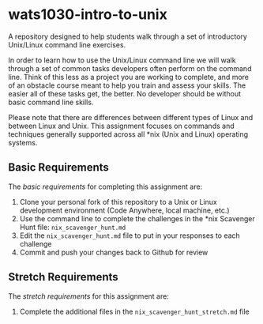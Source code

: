 # wats1030-intro-to-unix
A repository designed to help students walk through a set of introductory Unix/Linux command line exercises.

In order to learn how to use the Unix/Linux command line we will walk through a set of common tasks developers often perform on the command line. Think of this less as a project you are working to complete, and more of an obstacle course meant to help you train and assess your skills. The easier all of these tasks get, the better. No developer should be without basic command line skills.

Please note that there are differences between different types of Linux and between Linux and Unix. This assignment focuses on commands and techniques generally supported across all *nix (Unix and Linux) operating systems.

## Basic Requirements
The *basic requirements* for completing this assignment are:

1. Clone your personal fork of this repository to a Unix or Linux development environment (Code Anywhere, local machine, etc.)
2. Use the command line to complete the challenges in the *nix Scavenger Hunt file: `nix_scavenger_hunt.md`
3. Edit the `nix_scavenger_hunt.md` file to put in your responses to each challenge
4. Commit and push your changes back to Github for review

## Stretch Requirements
The *stretch requirements* for this assignment are:

1. Complete the additional files in the `nix_scavenger_hunt_stretch.md` file
